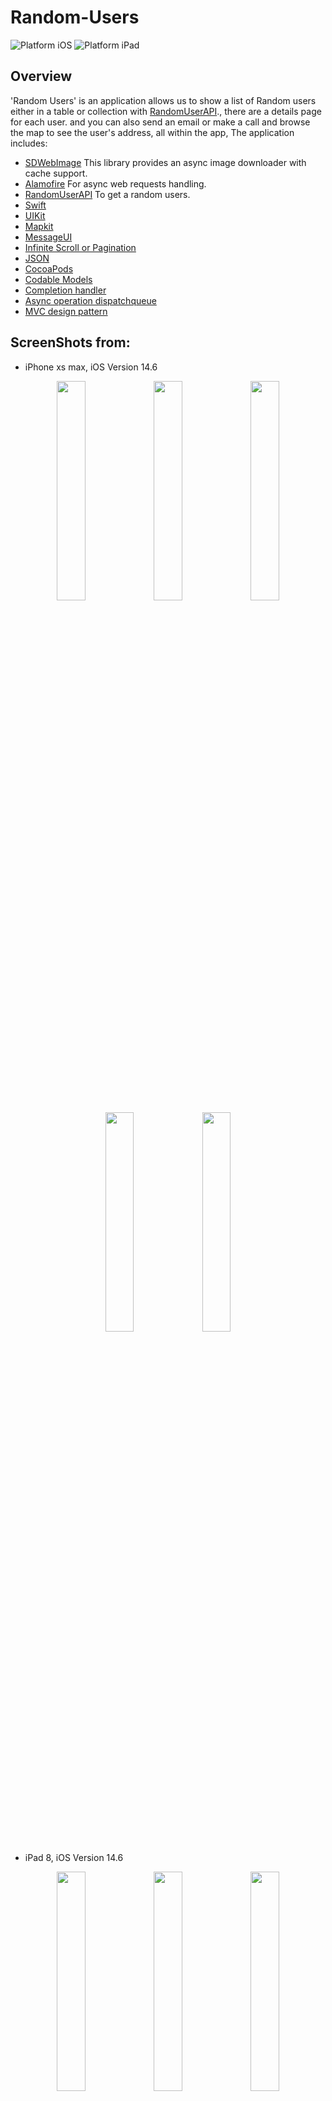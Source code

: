 # Random-Users
<img src="https://img.shields.io/badge/platform-iOS-blue.svg?style=flat" alt="Platform iOS" /> <img src="https://img.shields.io/badge/platform-iPad-orange.svg?style=flat" alt="Platform iPad" />

## Overview

'Random Users' is an application allows us to show a list of Random users either in a table or collection with [RandomUserAPI](https://randomuser.me/documentation)., there are a details page for each user. and you can also send an email or make a call and browse the map to see the user's address, all within the app, The application includes:


- [SDWebImage](https://github.com/SDWebImage/SDWebImage) This library provides an async image downloader with cache support.
- [Alamofire](https://github.com/Alamofire/Alamofire) For async web requests handling.
- [RandomUserAPI](https://randomuser.me/documentation) To get a random users.
- [Swift](https://developer.apple.com/swift/)
- [UIKit](https://developer.apple.com/documentation/uikit)
- [Mapkit](https://developer.apple.com/documentation/mapkit/)
- [MessageUI](https://developer.apple.com/documentation/messageui)
- [Infinite Scroll or Pagination](https://medium.com/hackernoon/implement-infinite-scroll-or-pagination-in-ios-uitableview-using-swift-5-67ea1c4d236)
- [JSON](https://devacademy.it/json/)
- [CocoaPods](https://cocoapods.org)
- [Codable Models](https://learnappmaking.com/codable-json-swift-how-to/)
- [Completion handler](https://medium.com/@dhavalkansara51/completion-handler-in-swift-with-escaping-and-nonescaping-closures-1ea717dc93a4)
- [Async operation dispatchqueue](https://www.avanderlee.com/swift/asynchronous-operations/)
- [MVC design pattern](https://it.wikipedia.org/wiki/Model-view-controller)

## ScreenShots from: 
* iPhone xs max, iOS Version 14.6
<div align="center">
  <img src="https://user-images.githubusercontent.com/60936508/122681191-79768280-d1f3-11eb-862c-1e4b835ffc53.PNG" width="30%" height="30%">
  <img src="https://user-images.githubusercontent.com/60936508/122681183-74b1ce80-d1f3-11eb-8552-989efc6b10fd.PNG" width="30%" height="30%">
  <img src="https://user-images.githubusercontent.com/60936508/122681185-767b9200-d1f3-11eb-8577-4c606dd97bac.PNG" width="30%" height="30%">
  <img src="https://user-images.githubusercontent.com/60936508/122681188-77acbf00-d1f3-11eb-98b1-e2890636aa70.PNG" width="30%" height="30%">
  <img src="https://user-images.githubusercontent.com/60936508/122681189-78455580-d1f3-11eb-9cbd-205957b578e6.PNG" width="30%" height="30%">
</div>


* iPad 8, iOS Version 14.6
<div align="center">
  <img src="https://user-images.githubusercontent.com/60936508/122681088-f35a3c00-d1f2-11eb-9364-52938844dd7a.png" width="30%" height="30%">
  <img src="https://user-images.githubusercontent.com/60936508/122681078-ee958800-d1f2-11eb-9411-bafa3a355e24.PNG" width="30%" height="30%">
  <img src="https://user-images.githubusercontent.com/60936508/122681344-11746c00-d1f4-11eb-874f-12f3f90b7c54.PNG" width="30%" height="30%">
  <img src="https://user-images.githubusercontent.com/60936508/122681345-13d6c600-d1f4-11eb-95b9-0c3d7ac5d115.PNG" width="30%" height="30%">
  <img src="https://user-images.githubusercontent.com/60936508/122681087-f35a3c00-d1f2-11eb-8395-fc36ec6c7211.PNG" width="30%" height="30%">
</div>

## Requirements

* A Mac running [Xcode](https://it.wikipedia.org/wiki/Xcode).
* iOS Version 14.1+

## Libraries and API's used in this project

* [Alamofire](https://github.com/Alamofire/Alamofire) For async web requests handling.
* [SDWebImage](https://github.com/SDWebImage/SDWebImage) This library provides an async image downloader with cache support.
* [RandomUserAPI](https://randomuser.me/documentation) To get a random users.

## Notice!

> This app is not available on the App Store.

### Installation

1. Clone or download the project to your local machine
2. Open the project in [Xcode](https://it.wikipedia.org/wiki/Xcode)
3. Run the simulator

## Author
- [Ossama Abdelwahab](https://github.com/ossab98)

## Contact

[![Twitter](https://img.shields.io/badge/Twitter-@ossab98-red.svg?style=flat)](https://twitter.com/ossab98)
[![Linkedin](https://img.shields.io/badge/Linkedin-@ossab98-blue.svg?style=flat)](https://www.linkedin.com/in/ossab98/)
